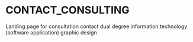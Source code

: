 # CONTACT_CONSULTING
Landing page for consultation contact dual degree information technology (software application) graphic design
